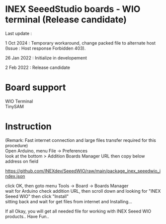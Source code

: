 # INEX SeeedStudio boards - WIO terminal  (Release candidate)

Last update : 

1 Oct 2024 : Temporary workaround, change packed file to alternate host (Issue : Host response Forbidden 403).

26 Jan 2022 : Initialize in developement  

2 Feb 2022 : Release candidate

# Board support
WIO Terminal  
TinySAM 

# Instruction
(Remark: Fast internet connection and large files transfer required for this procedure)  
Open Arduino, menu File -> Preferences  
look at the bottom > Addition Boards Manager URL then copy below address on field  

https://github.com/INEXdev/SeeedWIO/raw/main/package_inex_seeedwio_index.json

click OK, then goto menu Tools -> Board -> Boards Manager  
wait for Arduino check addition URL, then scroll down and looking for "INEX Seeed WIO" then click "Install"  
sitting back and wait for get files from internet and Installing...  

If all Okay, you will get all needed file for working with INEX Seeed WIO products.. Have Fun..  
